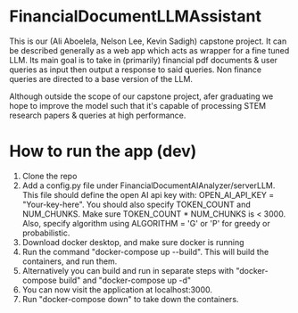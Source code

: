 # FinancialDocumentLLMAssistant
This is our (Ali Aboelela, Nelson Lee, Kevin Sadigh) capstone project. It can be described generally as a web app which acts as wrapper for a fine tuned LLM. Its main goal is to take in (primarily) financial pdf documents &amp; user queries as input then output a response to said queries. Non finance queries are directed to a base version of the LLM.

Although outside the scope of our capstone project, afer graduating we hope to improve the model such that it's capable of processing STEM research papers & queries at high performance. 

# How to run the app (dev)
1. Clone the repo
2. Add a config.py file under FinancialDocumentAIAnalyzer/serverLLM. This file should define the open AI api key with: OPEN_AI_API_KEY = "Your-key-here". You should also specify TOKEN_COUNT and NUM_CHUNKS. Make sure TOKEN_COUNT * NUM_CHUNKS is < 3000. Also, specify algorithm using ALGORITHM = 'G' or 'P' for greedy or probabilistic.
3. Download docker desktop, and make sure docker is running
4. Run the command "docker-compose up --build". This will build the containers, and run them.
5. Alternatively you can build and run in separate steps with "docker-compose build" and "docker-compose up -d"
6. You can now visit the application at localhost:3000.
7. Run "docker-compose down" to take down the containers.
